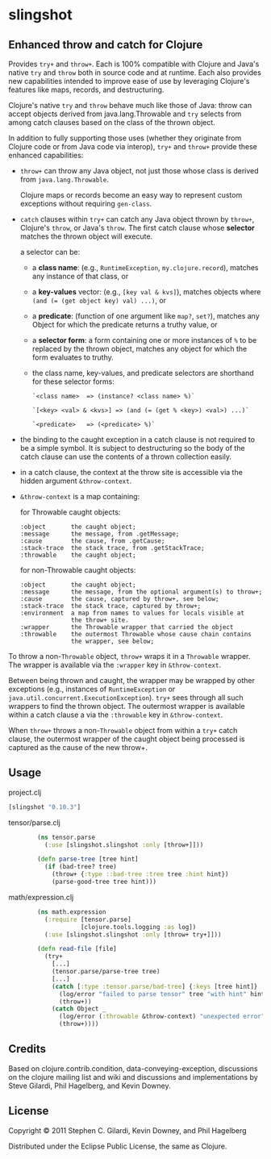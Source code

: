 slingshot
=========

Enhanced throw and catch for Clojure
------------------------------------

  Provides `try+` and `throw+`. Each is 100% compatible with Clojure
  and Java's native `try` and `throw` both in source code and at
  runtime. Each also provides new capabilities intended to improve
  ease of use by leveraging Clojure's features like maps, records, and
  destructuring.

  Clojure's native `try` and `throw` behave much like those of Java:
  throw can accept objects derived from java.lang.Throwable and `try`
  selects from among catch clauses based on the class of the thrown
  object.

  In addition to fully supporting those uses (whether they originate
  from Clojure code or from Java code via interop), `try+` and
  `throw+` provide these enhanced capabilities:

  - `throw+` can throw any Java object, not just those whose class is
    derived from `java.lang.Throwable`.

    Clojure maps or records become an easy way to represent custom
    exceptions without requiring `gen-class`.

  - `catch` clauses within `try+` can catch any Java object thrown by
    `throw+`, Clojure's `throw`, or Java's `throw`. The first catch
    clause whose **selector** matches the thrown object will execute.

    a selector can be:

    - a **class name**: (e.g., `RuntimeException`, `my.clojure.record`),
      matches any instance of that class, or

    - a **key-values** vector: (e.g., `[key val & kvs]`), matches
      objects where `(and (= (get object key) val) ...)`, or

    - a **predicate**: (function of one argument like `map?`, `set?`),
      matches any Object for which the predicate returns a truthy
      value, or

    - a **selector form**: a form containing one or more instances of
      `%` to be replaced by the thrown object, matches any object for
      which the form evaluates to truthy.

    - the class name, key-values, and predicate selectors are
      shorthand for these selector forms:

          `<class name>  => (instance? <class name> %)`

          `[<key> <val> & <kvs>] => (and (= (get % <key>) <val>) ...)`

          `<predicate>   => (<predicate> %)`

  - the binding to the caught exception in a catch clause is not
    required to be a simple symbol. It is subject to destructuring so
    the body of the catch clause can use the contents of a thrown
    collection easily.

  - in a catch clause, the context at the throw site is accessible via
    the hidden argument `&throw-context`.

  - `&throw-context` is a map containing:

    for Throwable caught objects:

        :object       the caught object;
        :message      the message, from .getMessage;
        :cause        the cause, from .getCause;
        :stack-trace  the stack trace, from .getStackTrace;
        :throwable    the caught object;

    for non-Throwable caught objects:

        :object       the caught object;
        :message      the message, from the optional argument(s) to throw+;
        :cause        the cause, captured by throw+, see below;
        :stack-trace  the stack trace, captured by throw+;
        :environment  a map from names to values for locals visible at
                      the throw+ site.
        :wrapper      the Throwable wrapper that carried the object
        :throwable    the outermost Throwable whose cause chain contains
                      the wrapper, see below;

  To throw a non-`Throwable` object, `throw+` wraps it in a
  `Throwable` wrapper. The wrapper is available via the `:wrapper`
  key in `&throw-context`.

  Between being thrown and caught, the wrapper may be wrapped by other
  exceptions (e.g., instances of `RuntimeException` or
  `java.util.concurrent.ExecutionException`). `try+` sees through all
  such wrappers to find the thrown object. The outermost wrapper is
  available within a catch clause a via the `:throwable` key in
  `&throw-context`.

  When `throw+` throws a non-`Throwable` object from within a `try+`
  catch clause, the outermost wrapper of the caught object being
  processed is captured as the cause of the new throw+.

Usage
-----

project.clj

```clojure
[slingshot "0.10.3"]
```

tensor/parse.clj

```clojure
        (ns tensor.parse
          (:use [slingshot.slingshot :only [throw+]]))

        (defn parse-tree [tree hint]
          (if (bad-tree? tree)
            (throw+ {:type ::bad-tree :tree tree :hint hint})
            (parse-good-tree tree hint)))
```

math/expression.clj

```clojure
        (ns math.expression
          (:require [tensor.parse]
                    [clojure.tools.logging :as log])
          (:use [slingshot.slingshot :only [throw+ try+]]))

        (defn read-file [file]
          (try+
            [...]
            (tensor.parse/parse-tree tree)
            [...]
            (catch [:type :tensor.parse/bad-tree] {:keys [tree hint]}
              (log/error "failed to parse tensor" tree "with hint" hint)
              (throw+))
            (catch Object _
              (log/error (:throwable &throw-context) "unexpected error")
              (throw+))))
```

Credits
-------

  Based on clojure.contrib.condition, data-conveying-exception,
  discussions on the clojure mailing list and wiki and discussions and
  implementations by Steve Gilardi, Phil Hagelberg, and Kevin Downey.

License
-------

  Copyright &copy; 2011 Stephen C. Gilardi, Kevin Downey, and Phil Hagelberg

  Distributed under the Eclipse Public License, the same as Clojure.
